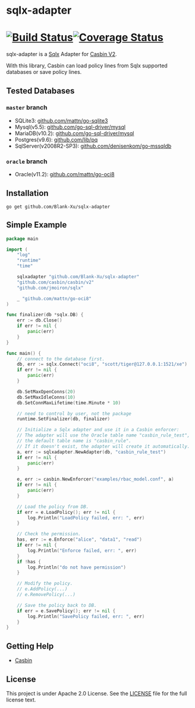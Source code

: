 # sqlx-adapter

[![Build Status](https://travis-ci.org/Blank-Xu/sqlx-adapter.svg?branch=oracle)](https://travis-ci.org/Blank-Xu/sqlx-adapter)[![Coverage Status](https://coveralls.io/repos/github/Blank-Xu/sqlx-adapter/badge.svg?branch=master)](https://coveralls.io/github/Blank-Xu/sqlx-adapter?branch=master)
===

sqlx-adapter is a [Sqlx](https://github.com/jmoiron/sqlx) Adapter for [Casbin V2](https://github.com/casbin/casbin/v2). 

With this library, Casbin can load policy lines from Sqlx supported databases or save policy lines.


## Tested Databases
### `master` branch
- SQLite3: [github.com/mattn/go-sqlite3](https://github.com/mattn/go-sqlite3)
- Mysql(v5.5): [github.com/go-sql-driver/mysql](https://github.com/go-sql-driver/mysql)
- MariaDB(v10.2): [github.com/go-sql-driver/mysql](https://github.com/go-sql-driver/mysql)
- Postgres(v9.6): [github.com/lib/pq](https://github.com/lib/pq)
- SqlServer(v2008R2-SP3): [github.com/denisenkom/go-mssqldb](https://github.com/denisenkom/go-mssqldb)

### `oracle` branch
- Oracle(v11.2): [github.com/mattn/go-oci8](https://github.com/mattn/go-oci8)


## Installation

    go get github.com/Blank-Xu/sqlx-adapter


## Simple Example
```go
package main

import (
	"log"
	"runtime"
	"time"

	sqlxadapter "github.com/Blank-Xu/sqlx-adapter"
	"github.com/casbin/casbin/v2"
	"github.com/jmoiron/sqlx"

	_ "github.com/mattn/go-oci8"
)

func finalizer(db *sqlx.DB) {
	err := db.Close()
	if err != nil {
		panic(err)
	}
}

func main() {
	// connect to the database first.
	db, err := sqlx.Connect("oci8", "scott/tiger@127.0.0.1:1521/xe")
	if err != nil {
		panic(err)
	}

	db.SetMaxOpenConns(20)
	db.SetMaxIdleConns(10)
	db.SetConnMaxLifetime(time.Minute * 10)

	// need to control by user, not the package
	runtime.SetFinalizer(db, finalizer)

	// Initialize a Sqlx adapter and use it in a Casbin enforcer:
	// The adapter will use the Oracle table name "casbin_rule_test",
	// the default table name is "casbin_rule".
	// If it doesn't exist, the adapter will create it automatically.
	a, err := sqlxadapter.NewAdapter(db, "casbin_rule_test")
	if err != nil {
		panic(err)
	}

	e, err := casbin.NewEnforcer("examples/rbac_model.conf", a)
	if err != nil {
		panic(err)
	}

	// Load the policy from DB.
	if err = e.LoadPolicy(); err != nil {
		log.Println("LoadPolicy failed, err: ", err)
	}

	// Check the permission.
	has, err := e.Enforce("alice", "data1", "read")
	if err != nil {
		log.Println("Enforce failed, err: ", err)
	}
	if !has {
		log.Println("do not have permission")
	}

	// Modify the policy.
	// e.AddPolicy(...)
	// e.RemovePolicy(...)

	// Save the policy back to DB.
	if err = e.SavePolicy(); err != nil {
		log.Println("SavePolicy failed, err: ", err)
	}
}
```

## Getting Help

- [Casbin](https://github.com/casbin/casbin)


## License

This project is under Apache 2.0 License. See the [LICENSE](LICENSE) file for the full license text.